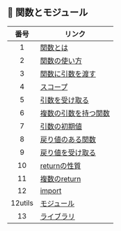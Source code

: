 ## :snake: 関数とモジュール

|番号|リンク|
| :--: | -- |
|1|[関数とは](https://github.com/aocattleya/HelloPython/blob/master/3_%E9%96%A2%E6%95%B0%E3%81%A8%E3%83%A2%E3%82%B8%E3%83%A5%E3%83%BC%E3%83%AB/Python01.pyhttps://github.com/aocattleya/HelloPython/blob/master/3_%E9%96%A2%E6%95%B0%E3%81%A8%E3%83%A2%E3%82%B8%E3%83%A5%E3%83%BC%E3%83%AB/Python01.py)|
|2|[関数の使い方](https://github.com/aocattleya/HelloPython/blob/master/3_%E9%96%A2%E6%95%B0%E3%81%A8%E3%83%A2%E3%82%B8%E3%83%A5%E3%83%BC%E3%83%AB/Python02.py)|
|3|[関数に引数を渡す](https://github.com/aocattleya/HelloPython/tree/master/3_%E9%96%A2%E6%95%B0%E3%81%A8%E3%83%A2%E3%82%B8%E3%83%A5%E3%83%BC%E3%83%AB)|
|4|[スコープ](https://github.com/aocattleya/HelloPython/blob/master/3_%E9%96%A2%E6%95%B0%E3%81%A8%E3%83%A2%E3%82%B8%E3%83%A5%E3%83%BC%E3%83%AB/Python04.py)|
|5|[引数を受け取る](https://github.com/aocattleya/HelloPython/blob/master/3_%E9%96%A2%E6%95%B0%E3%81%A8%E3%83%A2%E3%82%B8%E3%83%A5%E3%83%BC%E3%83%AB/Python05.py)|
|6|[複数の引数を持つ関数](https://github.com/aocattleya/HelloPython/blob/master/3_%E9%96%A2%E6%95%B0%E3%81%A8%E3%83%A2%E3%82%B8%E3%83%A5%E3%83%BC%E3%83%AB/Python06.py)|
|7|[引数の初期値](https://github.com/aocattleya/HelloPython/blob/master/3_%E9%96%A2%E6%95%B0%E3%81%A8%E3%83%A2%E3%82%B8%E3%83%A5%E3%83%BC%E3%83%AB/Python07.py)|
|8|[戻り値のある関数](https://github.com/aocattleya/HelloPython/blob/master/3_%E9%96%A2%E6%95%B0%E3%81%A8%E3%83%A2%E3%82%B8%E3%83%A5%E3%83%BC%E3%83%AB/Python08.py)|
|9|[戻り値を受け取る](https://github.com/aocattleya/HelloPython/blob/master/3_%E9%96%A2%E6%95%B0%E3%81%A8%E3%83%A2%E3%82%B8%E3%83%A5%E3%83%BC%E3%83%AB/Python09.py)|
|10|[returnの性質](https://github.com/aocattleya/HelloPython/blob/master/3_%E9%96%A2%E6%95%B0%E3%81%A8%E3%83%A2%E3%82%B8%E3%83%A5%E3%83%BC%E3%83%AB/Python10.py)|
|11|[複数のreturn](https://github.com/aocattleya/HelloPython/blob/master/3_%E9%96%A2%E6%95%B0%E3%81%A8%E3%83%A2%E3%82%B8%E3%83%A5%E3%83%BC%E3%83%AB/Python11.py)|
|12|[import](https://github.com/aocattleya/HelloPython/blob/master/3_%E9%96%A2%E6%95%B0%E3%81%A8%E3%83%A2%E3%82%B8%E3%83%A5%E3%83%BC%E3%83%AB/Python12.py)|
|12utils|[モジュール](https://github.com/aocattleya/HelloPython/blob/master/3_%E9%96%A2%E6%95%B0%E3%81%A8%E3%83%A2%E3%82%B8%E3%83%A5%E3%83%BC%E3%83%AB/python12utils.py)|
|13|[ライブラリ](https://github.com/aocattleya/HelloPython/blob/master/3_関数とモジュール/Python13.py)|

